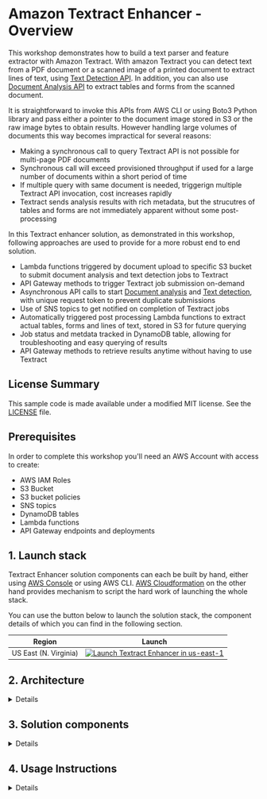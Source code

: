 # Amazon Textract Enhancer - Overview

This workshop demonstrates how to build a text parser and feature extractor with Amazon Textract. With amazon Textract you can  detect text from a PDF document or a scanned image of a printed document to extract lines of text, using [Text Detection API](https://docs.aws.amazon.com/textract/latest/dg/API_DetectDocumentText.html). In addition, you can also use [Document Analysis API](https://docs.aws.amazon.com/textract/latest/dg/API_AnalyzeDocument.html) to extract tables and forms from the scanned document.

It is straightforward to invoke this APIs from AWS CLI or using Boto3 Python library and pass either a pointer to the document image stored in S3 or the raw image bytes to obtain results. However handling large volumes of documents this way becomes impractical for several reasons:
- Making a synchronous call to query Textract API is not possible for multi-page PDF documents
- Synchronous call will exceed provisioned throughput if used for a large number of documents within a short period of time
- If multiple query with same document is needed, triggerign multiple Textract API invocation, cost increases rapidly
- Textract sends analysis results with rich metadata, but the strucutres of tables and forms are not immediately apparent without some post-processing

In this Textract enhancer solution, as demonstrated in this workshop, following approaches are used to provide for a more robust end to end solution.
- Lambda functions triggered by document upload to specific S3 bucket to submit document analysis and text detection jobs to Textract
- API Gateway methods to trigger Textract job submission on-demand
- Asynchronous API calls to start [Document analysis](https://docs.aws.amazon.com/textract/latest/dg/API_StartDocumentAnalysis.html) and [Text detection](https://docs.aws.amazon.com/textract/latest/dg/API_StartDocumentTextDetection.html), with unique request token to prevent duplicate submissions
- Use of SNS topics to get notified on completion of Textract jobs
- Automatically triggered post processing Lambda functions to extract actual tables, forms and lines of text, stored in S3 for future querying
- Job status and metdata tracked in DynamoDB table, allowing for troubleshooting and easy querying of results
- API Gateway methods to retrieve results anytime without having to use Textract

## License Summary

This sample code is made available under a modified MIT license. See the [LICENSE](LICENSE) file.

## Prerequisites

In order to complete this workshop you'll need an AWS Account with access to create:
- AWS IAM Roles
- S3 Bucket
- S3 bucket policies
- SNS topics
- DynamoDB tables
- Lambda functions
- API Gateway endpoints and deployments
    
## 1. Launch stack

Textract Enhancer solution components can each be built by hand, either using [AWS Console](https://console.aws.amazon.com/) or using AWS CLI. [AWS Cloudformation](https://aws.amazon.com/cloudformation/) on the other hand provides mechanism to script the hard work of launching the whole stack. 

You can use the button below to launch the solution stack, the component details of which you can find in the following section.

Region| Launch
------|-----
US East (N. Virginia) | [![Launch Textract Enhancer in us-east-1](http://docs.aws.amazon.com/AWSCloudFormation/latest/UserGuide/images/cloudformation-launch-stack-button.png)](https://console.aws.amazon.com/cloudformation/home?region=us-east-1#/stacks/new?stackName=Textract&templateURL=https://s3.amazonaws.com/my-python-packages/textract-api-stack.json)


## 2. Architecture
<details><p>

The solution architecture is based solely upon serverless Lambda functions, invoking Textract API endpoints. The architecture uses Textract in asynchronous mode, and uses a DynamoDB table to keep track of job status and response location.
    ![Job submission architecture](images/job-submission-architecture.png)

The solution also uses Rest API backed by another set of Lambda functions and the DynamoDB table to provide for fast querying of the resulting documents from S3 bucket.
    ![Result retrieval architecture](images/result-retrieval-architecture.png)
</p></details>

## 3. Solution components
<details><p>

### 3.1. DyanmoDB Table
<details><p>

- When a Textract job is submitted in asynchronous mode, using a request token, it creates a unique job-id is created. For any subsequent submissions with same document, it prevents Textract from running the same job over again. Since in this solution, two different types of jobs are submitted, one for `DocumentAnalysis` and one for `TextDetection`, a DynamoDB table is used with `JobId` as HASH key and `JobType` as RANGE key, to track the status of the job.
- In order to facilitate table scan with the document location, the table also use a global secondary index, with `DocumentBucket` as HASH key and `DocumentPath` as RANGE key. This information is used by the retrieval functions later when an API request is sent to obtain the tables, forms and lines of texts.
- Upon completion of a job, post processing Lambda functions update the corresponding records in this DynamoDB table with location of the extracted files, as stored in S3 bucket, and other metadata such as completion time, number of pages, lines, tables and form fields.

<details>
<summary>Following snippet shows the schema definition used in defining the table (expand for details)</summary><p>

```
"AttributeDefinitions": [
    {
        "AttributeName": "JobId",
        "AttributeType": "S"
    },       
    {
        "AttributeName": "JobType",
        "AttributeType": "S"
    },                                
    {
        "AttributeName": "DocumentBucket",
        "AttributeType": "S"
    },
    {
        "AttributeName": "DocumentPath",
        "AttributeType": "S"
    }                    
],
"KeySchema": [
    {
        "AttributeName": "JobId",
        "KeyType": "HASH"
    },
    {
        "AttributeName": "JobType",
        "KeyType": "RANGE"
    }                    
],
"GlobalSecondaryIndexes": [
    {
        "IndexName": "DocumentIndex",
        "KeySchema": [
                {
                    "AttributeName": "DocumentBucket",
                    "KeyType": "HASH"
                },
                {
                    "AttributeName": "DocumentPath",
                    "KeyType": "RANGE"
                }
        ],
        "Projection": {
            "ProjectionType": "KEYS_ONLY"
        },
        "ProvisionedThroughput": {
                "ReadCapacityUnits": 5,
                "WriteCapacityUnits": 5
        }
    }
],   
```            
</p></details>
</p></details>

### 3.2. Lambda execution role
<details><p>

- Lambda functions used in this solution prototype uses a common execution role that allows it to assume the role, to which required policies are attached.
<details>
<summary>Following snippet shows the assume role policy document for the Lambda execution role (expand for details)</summary><p>

```
"AssumeRolePolicyDocument": {
    "Version": "2012-10-17",
    "Statement": [
        {
            "Effect": "Allow",
            "Principal": {
                "Service": [
                    "lambda.amazonaws.com"
                ]
            },
            "Action": [
                "sts:AssumeRole"
            ]
        }                       
    ]
}
```            
</p></details>

- Basic execution policy allows the Lambda functions to publish events to Cloudwatch logs.
<details>
<summary>Following snippet shows the basic execution role policy document (expand for details)</summary><p>

```
{
    "PolicyName": "lambda_basic_execution_policy",
    "PolicyDocument": {
        "Version": "2012-10-17",
        "Statement": [
            {
                "Effect": "Allow",
                "Action": [
                    "logs:CreateLogGroup",
                    "logs:CreateLogStream",
                    "logs:PutLogEvents"
                ],
                "Resource": "arn:aws:logs:*:*:*"
            },
            {
                "Effect": "Allow",
                "Action": [
                    "xray:PutTraceSegments"
                ],
                "Resource": "*"
            }                                
        ]
    }
}
```            
</p></details>

- Textract access policy attached to this role allows Lambda functions to execute Textract API calls.
<details>
<summary>Following snippet shows the Textract access policy document (expand for details)</summary><p>

```
{
    "PolicyName": "textract_access_policy",
    "PolicyDocument": {
        "Version": "2012-10-17",
        "Statement": [
            {
                "Effect": "Allow",
                "Action": "textract:*",
                "Resource": "*"
            }                             
        ]
    }
} 
```            
</p></details>

- DynamoDB access policy attached to this role allows Lambda functions to write records to and read records from the tracking table.
<details>
<summary>Following snippet shows the DynamoDB access policy document (expand for details)</summary><p>

```
{
    "PolicyName": "dynamodb_access_policy",
    "PolicyDocument": {
        "Version": "2012-10-17",
        "Statement": [
            {
                "Effect": "Allow",
                "Action": "dynamodb:*",
                "Resource": "*"
            }                             
        ]
    }
}
```            
</p></details>

- An IAM access policy is attached to this role, to enable the Lambda function because when invoked with a bucket name owned by another AWS account, the job submission Lambda function automatically creates an IAM policy and attaches to itself, thereby allowing access to documents stored in the provided bucket.
<details>
<summary>Following snippet shows the IAM access policy document (expand for details)</summary><p>

```
{
    "PolicyName": "iam_access_policy",
    "PolicyDocument": {
        "Version": "2012-10-17",
        "Statement": [
            {
                "Effect": "Allow",
                "Action": "iam:*",
                "Resource": "*"
            }                             
        ]
    }
}
```            
</p></details>
</p></details>

### 3.3. SNS Topic
<details><p>

- When submitting asynchronous jobs to Textract, an SNS topic needs to be specified, which textract uses to post the job completion messages. The messages posted to this topic would contain the same unique job-id that was generated and returned during submission API call. Subsequent retrieval calls will then use this job-id to obtain the results for the corresponding Textract jobs.
- Since `DocumentAnalaysis` and `TextDetection` are separate job types, that requires post processing by different Lambda functions, two different SNS topics are used, on order to have a clear separation of channels.
- The topic named `DocumentAnalysisJobStatusTopic` adds lambda protocol subscriptions for `TextractPostProcessTableFunction` and `TextractPostProcessFormFunction`. 
- The topic named `TextDetectionJobStatusTopic` adds lambda protocol subscription for `TextractPostProcessTextFunction`. 
</p></details>

### 3.4. Textract service role
<details><p>

- In order to be able to publish job completion messages to specified SNS topic, Textract also needs to assume a role that has policies attahced, allowing publlish access to the respective topics. This service role needs to be created and the ARN passed to textract with the asynchronous job submission.
<details>
<summary>Following snippet shows the assume role policy document for the Textract service role (expand for details)</summary><p>

```
"AssumeRolePolicyDocument": {
    "Version": "2012-10-17",
    "Statement": [
        {
            "Effect": "Allow",
            "Principal": {
                "Service": [
                    "textract.amazonaws.com"
                ]
            },
            "Action": [
                "sts:AssumeRole"
            ]
        }                       
    ]
}
```   
</p></details>

- Since we use two different SNS topics, the policies attached to this role needs to allow publish access to both of these topics.
<details>
<summary>Following snippet shows the policy document with policies allowing access to both topics (expand for details)</summary><p>

``` 
"PolicyDocument": {
    "Version": "2012-10-17",
    "Statement": [
        {
            "Effect": "Allow",
            "Action": [
                "sns:Publish"
            ],
            "Resource": {"Ref" : "DocumentAnalysisJobStatusTopic"}
        },
        {
            "Effect": "Allow",
            "Action": [
                "sns:Publish"
            ],
            "Resource": {"Ref" : "TextDetectionJobStatusTopic"}
        }                                                                
    ]
}
``` 
</p></details>
</p></details>

### 3.5. Job submission - Lambda function
<details><p>

- A Lambda function, named `TextractAsyncJobSubmitFunction` is used to invoke both `DocumentAnalysis` and `TextDetection` API calls to Textract. Several environment variables are passed to this function:
    - `document_analysis_token_prefix`: an unique string used to identify the document analysis jobs. This is used alongwith the bucket and document name to indicate to Textract the uniqueness of submissions. Based on this, Textract wither runs a fresh job or responds with a job-id generated during a prior submission of same document. 
    - `text_detection_token_prefix`: an unique string used to identify the text detection jobs. This is used alongwith the bucket and document name to indicate to Textract the uniqueness of submissions. Based on this, Textract wither runs a fresh job or responds with a job-id generated during a prior submission of same document.
    - `document_analysis_topic_arn`: Specifies the SNS topic to which job completion messages for document analysis jobs will be posted. 
    - `text_detection_topic_arn`: Specifies the SNS topic to which job completion messages for text detection jobs will be posted.
    - `role_name`: Textract service role to which policies allowing message publication to the two previously mentioned topics are added.
    - `retry_interval`: Value in seconds specifying how long the function should wait if a submission fails. When lot of submission requests arrive within a short time, either through exposed Rest API, or due to bulk upload of documents to S3 bucket, Textract API throughput exceeds. By waiting for a certain interval before retrying another attempted submission ensures that all documents gets their turn to be processed.
    - `max_retry_attempt`: Sometimes, due to large volume of requests, some might keep failing consistently. By specifying a maximum number of attempts, the solution allows us to gracefully exit out of the processing pipeleine. This feature, alongwith tracking metadata in DynamoDB table can then be used to manually submit the request later, using the Rest API interface.
- The job submission function executes the following actions, when invoked:
    - Attach S3 access policy to the execution role it is using for itself (allowing invocation using documents either using own S3 buckets, or hosted on an external S3 bucket)
    - Submit document analysis job using `start_document_analysis` method
    - Submit text detection job using `start_document_text_detection` method
    - Create or update DynamoDB records for both job types
</p></details>

### 3.6. Post Processing - Lambda functions
<details><p>

- There are 3 separate Lambda functions, all triggered when job completion messages are posted by Textract to the respective SNS topics.
- A Lambda function, named `TextractPostProcessTableFunction` is triggered when a `DocumentAnalysis` job completion message is posted to `DocumentAnalysisJobStatusTopic`. Once invoked, this function executes following actions:
    - Obtain unique Job-Id and Document location from the posted message
    - Retrieve result of the analysis using `get_document_analysis` API
    - Parses the JSON dictionary from Textract response to extract all Table and Cell Blocks as a list of key value maps
    - Convert each map of Table and Cell blocks to generate an XML structure, using HTML tags to indicate tables, rows and columns
    - Save the extracted tables as one HTML file each under a upload folder marked by the job-id, created underneath the document location folder in the same S3 bucket
    - Update the DynamoDB record for the correpsonding JobId and JobType with completion information, result metadata (number of tables and pages), and the location on S3 bucket where the resulting files are uploaded.
- A Lambda function, named `TextractPostProcessFormFunction` is triggered when a `DocumentAnalysis` job completion message is posted to `DocumentAnalysisJobStatusTopic`. Once invoked, this function executes following actions:
    - Obtain unique Job-Id and Document location from the posted message
    - Retrieve result of the analysis using `get_document_analysis` API
    - Groups all blocks present in the Textract response by block types, and selects all Keys and Values having child relationships
    - Gather all identified key-value pairs in a JSON dictionary
    - Save the JSON dictionary with key-value mappings as a file under a upload folder marked by the job-id, created underneath the document location folder in the same S3 bucket
    - Update the DynamoDB record for the correpsonding JobId and JobType with completion information, result metadata (number of form fields ), and the location on S3 bucket where the resulting file is uploaded.
- A Lambda function, named `TextractPostProcessTextFunction` is triggered when a `TextDetection` job completion message is posted to `TextDetectionJobStatusTopic`. Once invoked, this function executes following actions:
    - Obtain unique Job-Id and Document location from the posted message
    - Retrieve result of the analysis using `get_document_text_detection` API
    - Groups all blocks present in the Textract response by block types, and captures all texts by selecting all Line type blocks that are present as children of Page type blocks
    - Gather all identified lines of texts as a JSON dictionary with Line number being the key and Line text the value
    - These dictionary elements are nested within outer dictionary with Page number as keys
    - Save the extracted lines as JSON file under a upload folder marked by the job-id, created underneath the document location folder in the same S3 bucket
    - Update the DynamoDB record for the correpsonding JobId and JobType with completion information, result metadata (number of pages and lines), and the location on S3 bucket where the resulting files are uploaded.
</p></details>

### 3.7. S3 Bucket
<details><p>

- An S3 bucket is used as a staging area where the documents that needs to be analysed are uploaded. The same bucket is also used to store the analysis results.
- This bucket is configures with triggers such that whenever a docuemtn image (PDF or JPEG) is uploaded, the lambda function for job submission gets triggered, and submits the uploaded document to Textract for processing.
- Bucket policy attached to this bucket is used to extend read/write access to this bucket for the Lambda execution role. The advantage of doing so instead of adding policy statements with S3 access during the execution role declaration is that, it serves to show how such access can be extended and revoked at run-time. In fact, when the job submission function is triggered by invoking the API method with external bucket name, the submission function first creates a policy to grant the Lambda execution role with required read/write access to the specified bucket.
</p></details>

### 3.8. Result Retrieval - Lambda functions
<details><p>

- After the post processing is completed the results are stored in JSON and HTML files (as appropriate) under the folders marked by unique Job-Ids for the corresponding documents. 
- The solution includes two Lambda functions - `TextractDocumentAnalysisResultRetrievalFunction` and `TextractTextDetectionResultRetrievalFunction`, that when invoked with document name and bucket location, scans the DynamoDB table to get the document metadata, and returns the same, alongwith actual content of the resulting files, fetched from the S3 bucket location.
- The retrieval functions provides a way for on-demand querying of the Textract results, without actually sending a request to Textract everytime the document results are needed.
</p></details>

### 3.9. Rest API
<details><p>

- Retrieval functions can be used programmatically to acces the Textract results anytime, but that works only when the user is an authenticated IAM user of the same AWS account. Rest API create using Amazon API Gateway expands this capability to outside the acocunt boundary.
- The Rest API invokes an endpoint to trigger a Textract job submission, and two endpoints to extract the results of document analysis and text detection.
- `submittextanalysisjob` method can be invoked with two parameters - Bucket and Document, which in turn invokes `TextractAsyncJobSubmitFunction` Lambda function and submits the specifies document for document analysis and text detection processing.
- `retrievedocumentanalysisresult` method can be invoked with parameters - Bucket, Document, and optionally ResultType, which in turn invokes `TextractDocumentAnalysisResultRetrievalFunction` Lambda function to return tables, forms or both.
- `retrievetextdetectionresult` method can be invoked with parameters - Bucket, Document, which in turn invokes `TextractTextDetectionResultRetrievalFunction` Lambda function to return lines of texts grouped by pages.
</p></details>
</p></details>


## 4. Usage Instructions
<details><p>

- Textract Job start by document upload to bucket 
    - Once the stack gets deployed, it creates an S3 bucket, to be used as a staging bucket. Notice that during creation, the AWS Account-Id gets added to the chosen name of the S3 bucket, to ensure uniqueness of bocket name.
    - Open the bucket, as specified in the Cloudformation stack output, in S3 console, and optionally create folders and subfolders (if needed, to group your documents)
    - Upload scanned image of a printed document or PDF document containing texts anywhere on the bucket, and wait for few seconds to minutes, depending on the number of pages and amount of text.
    - During this time, you can check the Cloudwatch Log output for `TextractAsyncJobSubmitFunction` Lambda function to ensure that the function is triggered and submitting the two jobs to Textract
    - You can also open the DynamoDB table, as marked in the stack output, in the console, and verify that 2 rows have been created, that contains job-id, job-type, bucket, document, and start-timestamp.
    - After a while, you can refresh the table items, and notice that the records got updated with completion-timestamp, numbers of pages, lines, form-fields, tables, and upload locations of the resulting files for 3 kinds of outputs.
    - Alongside, you can also monitor Cloudwatch Log outputs for all 3 post processing Lambda functions - `TextractPostProcessTableFunction`, `TextractPostProcessFormFunction`, and `TextractPostProcessTextFunction`, to ensure that all of those got triggered, retrieved the raw results from Textract, finished post-processing and uploaded the results to S3 bucket.

- Textract Job start by API Invocation
    - If you already have documents present in bucket, or not the owner of the bucket, you can still trigger the same workflow as above, by sending a request to Rest API method as follows:
        https://deployment-id.execute-api.us-east-1.amazonaws.com/demo/submittextanalysisjob?Bucket=your-bucket-name&Document=your-document-key
    You can find the deployment-id of the API from the stack output.
    - Notice however that when you are running with an S3 bucket owned by a different AWS account that the one running this solution, you need to first add the following to the origin bucket policy (where source-account-id is the account-id of the AWS account where the solution stack is deployed):
    ```
    {
        "Version": "2012-10-17",
        "Statement": [
            {
                "Effect": "Allow",
                "Principal": {
                    "AWS": "arn:aws:iam::source-account-id:role/LambdaTextractRole"
                },
                "Action": [
                    "s3:GetObject",
                    "s3:GetObjectVersion",
                    "s3:PutObject",
                    "s3:PutObjectAcl"
                ],
                "Resource": "arn:aws:s3:::/*"
            },
            {
                "Effect": "Allow",
                "Principal": {
                    "AWS": "arn:aws:iam::source-account-id:role/LambdaTextractRole"
                },
                "Action": [
                    "s3:ListBucket",
                    "s3:ListBucketVersions"
                ],
                "Resource": "arn:aws:s3:::"
            }
        ]
    }
    ```
- Textract result retrieval via Rest API
    - If the initial submission goes well, and does not exceed provisioned throughput for maximum number of trials, result will be ready and post-processed within few seconds to minutes.
    - At that point, the document analysis result can be retrieved by invoking Rest API method as follows:
        https://deployment-id.execute-api.us-east-1.amazonaws.com/demo/retrievedocumentanalysisresult?Bucket=your-bucket-name&Document=your-document-key&ResultType=ALL|TABLE|FORM
    - Similarly text detection result can be obtained by invoking Rest API method as follows:
        https://deployment-id.execute-api.us-east-1.amazonaws.com/demo/retrievetextdetectionresult?Bucket=your-bucket-name&Document=your-document-key
    You can find the deployment-id of the API from the stack output.
    - In both cases, the API response will contain a list of files on S3 bucket where the results are stored for future use. You can also download and open the result files, either to inspect the contents manually, or to feed in to some downstream application/processes, as needed.
</p></details>